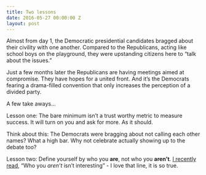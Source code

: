 ```yaml
---
title: Two lessons
date: 2016-05-27 00:00:00 Z
layout: post
---
```


Almost from day 1, the Democratic presidential candidates bragged about their civility with one another. Compared to the Republicans, acting like school boys on the playground, they were upstanding citizens here to “talk about the issues.”  

Just a few months later the Republicans are having meetings aimed at compromise. They have hopes for a united front. And it’s the Democrats fearing a drama-filled convention that only increases the perception of a divided party. 

A few take aways… 

Lesson one: The bare minimum isn’t a trust worthy metric to measure success. It will turn on you and ask for more. As it should. 

Think about this: The Democrats were bragging about not calling each other names? What a high bar. Why not celebrate actually showing up to the debate too?

Lesson two: Define yourself by who you **are**, not who you **aren’t**. [I recently read](https://robbell.com/portfolio/howtobehere/), “Who you _aren’t_ isn’t interesting” - I love that line, it is so true. 